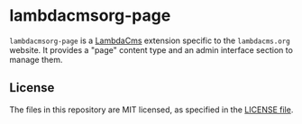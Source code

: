 lambdacmsorg-page
=================

`lambdacmsorg-page` is a [LambdaCms](http://lambdacms.org) extension
specific to the `lambdacms.org` website. It provides a "page" content
type and an admin interface section to manage them.


## License

The files in this repository are MIT licensed, as specified in the
[LICENSE file](https://github.com/lambdacms/lambdacms.org-page/blob/master/LICENSE).
